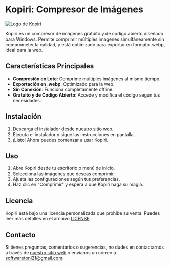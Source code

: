 # Kopiri: Compresor de Imágenes

![Logo de Kopiri](ruta/a/tu/logo.png) <!-- Reemplaza con la ruta a tu logo si tienes uno -->

Kopiri es un compresor de imágenes gratuito y de código abierto diseñado para Windows. Permite comprimir múltiples imágenes simultáneamente sin comprometer la calidad, y está optimizado para exportar en formato .webp, ideal para la web.

## Características Principales

- **Compresión en Lote**: Comprime múltiples imágenes al mismo tiempo.
- **Exportación en .webp**: Optimizado para la web.
- **Sin Conexión**: Funciona completamente offline.
- **Gratuito y de Código Abierto**: Accede y modifica el código según tus necesidades.

## Instalación

1. Descarga el instalador desde [nuestro sitio web](https://kopiri-web.vercel.app/).
2. Ejecuta el instalador y sigue las instrucciones en pantalla.
3. ¡Listo! Ahora puedes comenzar a usar Kopiri.

## Uso

1. Abre Kopiri desde tu escritorio o menú de inicio.
2. Selecciona las imágenes que deseas comprimir.
3. Ajusta las configuraciones según tus preferencias.
4. Haz clic en "Comprimir" y espera a que Kopiri haga su magia.

<!-- ## Contribuciones

Si deseas contribuir al proyecto, ¡eres bienvenido! Por favor, lee nuestra [guía de contribución](ruta/a/tu/guia/de/contribucion) para obtener información sobre cómo hacerlo. -->

## Licencia

Kopiri está bajo una licencia personalizada que prohíbe su venta. Puedes leer más detalles en el archivo [LICENSE](LICENSE).

## Contacto

Si tienes preguntas, comentarios o sugerencias, no dudes en contactarnos a través de [nuestro sitio web](https://kopiri-web.vercel.app) o envíanos un correo a softwaretoni21@gmail.com.
